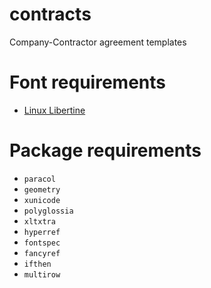 # contracts
Company-Contractor agreement templates

# Font requirements
- [Linux Libertine](http://www.linuxlibertine.org/)

# Package requirements
- `paracol`
- `geometry`
- `xunicode`
- `polyglossia`
- `xltxtra`
- `hyperref`
- `fontspec`
- `fancyref`
- `ifthen`
- `multirow`
